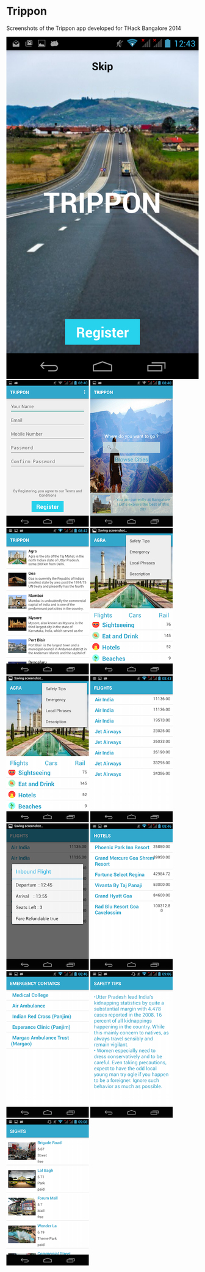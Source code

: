 Trippon
=======

Screenshots of the Trippon app developed for THack Bangalore 2014

![Splash](https://github.com/royce2892/trippon/blob/master/Screenshot_2014-12-07-12-43-41.png)
![Register Page](https://github.com/royce2892/trippon/blob/master/Screenshot_2014-12-07-08-40-53.png)
![Explore Page](https://github.com/royce2892/trippon/blob/master/Screenshot_2014-12-07-08-41-01.png)
![Cities Page](https://github.com/royce2892/trippon/blob/master/Screenshot_2014-12-07-08-42-24.png)
![City Detail Page](https://github.com/royce2892/trippon/blob/master/Screenshot_2014-12-07-08-42-41.png)
![Date](https://github.com/royce2892/trippon/blob/master/Screenshot_2014-12-07-08-42-41.png)
![Flights Result](https://github.com/royce2892/trippon/blob/master/Screenshot_2014-12-07-08-43-56.png)
![Flight](https://github.com/royce2892/trippon/blob/master/Screenshot_2014-12-07-08-44-07.png)
![Hotels](https://github.com/royce2892/trippon/blob/master/Screenshot_2014-12-07-08-46-02.png)
![Emergency Contacts](https://github.com/royce2892/trippon/blob/master/Screenshot_2014-12-07-08-46-51.png)
![Safe](https://github.com/royce2892/trippon/blob/master/Screenshot_2014-12-07-09-06-36.png)
![Sights](https://github.com/royce2892/trippon/blob/master/Screenshot_2014-12-07-09-08-31.png)
